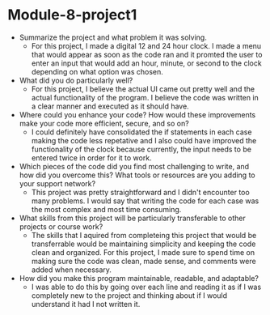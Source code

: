 # Module-8-project1
- Summarize the project and what problem it was solving. 
  * For this project, I made a digital 12 and 24 hour clock. I made a menu that would appear as soon as the code ran and it promted the user to enter an input that would add an hour, minute, or second to the clock depending on what option was chosen.
- What did you do particularly well?
  * For this project, I believe the actual UI came out pretty well and the actual functionality of the program. I believe the code was written in a clear manner and executed as it should have.
- Where could you enhance your code? How would these improvements make your code more efficient, secure, and so on?
  * I could definitely have consolidated the if statements in each case making the code less repetative and I also could have improved the functionality of the clock because currently, the input needs to be entered twice in order for it to work.
- Which pieces of the code did you find most challenging to write, and how did you overcome this? What tools or resources are you adding to your support network?
  * This project was pretty straightforward and I didn't encounter too many problems. I would say that writing the code for each case was the most complex and most time consuming.
- What skills from this project will be particularly transferable to other projects or course work?
  * The skills that I aquired from completeing this project that would be transferrable would be maintaining simplicity and keeping the code clean and organized. For this project, I made sure to spend time on making sure the code was clean, made sense, and comments were added when necessary.
- How did you make this program maintainable, readable, and adaptable?
  * I was able to do this by going over each line and reading it as if I was completely new to the project and thinking about if I would understand it had I not written it.
